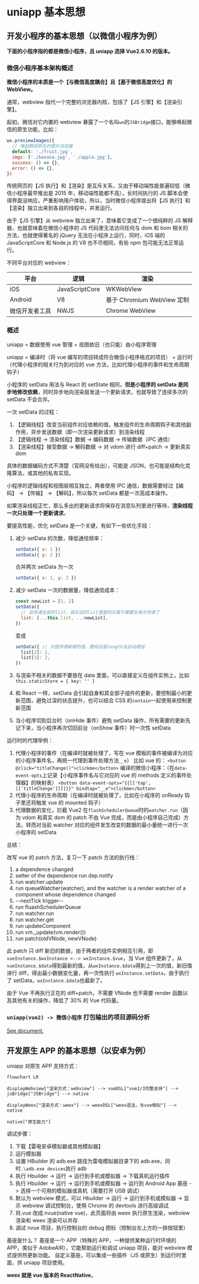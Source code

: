 # uniapp 基本思想

## 开发小程序的基本思想（以微信小程序为例）

**下面的小程序指的都是微信小程序，且 uniapp 选择 Vue2.6.10 的版本。**

### 微信小程序基本架构概述

**微信小程序的本质是一个【与微信高度耦合】且【基于微信高度优化】的 WebView。**

通常，webview 指代一个完整的浏览器内核，包括了【JS 引擎】和【渲染引擎】。

起初，微信对它内置的 webview 暴露了一个名叫`wx`的`JSBridge`接口，能够唤起微信的原生功能，比如：

```js
wx.previewImages({
  // 唤起微信原生的图片浏览器
  default: './fruit.jpg',
  imgs: ['./banana.jpg', './apple.jpg'],
  success: () => {},
  error: () => {},
})
```

传统网页的【JS 执行】和【渲染】是互斥关系，又由于移动端性能普遍较低（微信小程序最早推出是 2015 年，移动端性能都不高），长时间执行的 JS 脚本会使得界面没响应，严重影响用户体验，所以，当时微信小程序提出将【JS 执行】和【渲染】独立出来到各自的线程中，并发运行。

由于【JS 引擎】从 webview 独立出来了，意味着它变成了一个很纯粹的 JS 解释器，也就意味着在微信小程序的 JS 代码里无法访问任何与 dom 和 bom 相关的方法，也就使得著名的 jQuery 无法在小程序上运行，同时，iOS 端的 JavaScriptCore 和 Node.js 的 V8 也不尽相同，有些 npm 包可能无法正常运行。

不同平台对应的 webview：

| 平台           | 逻辑           | 渲染                       |
| -------------- | -------------- | -------------------------- |
| iOS            | JavaScriptCore | WKWebView                  |
| Android        | V8             | 基于 Chromium WebView 定制 |
| 微信开发者工具 | NWJS           | Chrome WebView             |

### 概述

uniapp = 数据使用 vue 管理 + 视图依旧（也只能）由小程序管理

uniapp = 编译时（将 vue 编写的项目转成符合微信小程序格式的项目） + 运行时（代理小程序的相关行为到对应的 vue 方法，比如代理小程序的事件和生命周期钩子）

小程序的 setData 用法与 React 的 setState 相同，**但是小程序的 setData 是同步地修改依赖**，同时异步地向渲染层发送一个更新请求，也就导致了连续多次的 setData 不会合并。

一次 setData 的过程：

1. 【逻辑线程】改变当前组件对应依赖的值，触发组件的生命周期钩子和其他副作用，异步发送数据（即一次渲染更新请求）到渲染线程
2. 【逻辑线程 -> 渲染线程】数据 -> 编码数据 -> 传输数据（IPC 通信）
3. 【渲染线程】接受数据 -> 解码数据 -> 对 vdom 进行 diff+patch -> 更新真实 dom

具体的数据编码方式不清楚（官网没有给出），可能是 JSON，也可能是结构化克隆算法，或其他的私有实现。

小程序的逻辑线程和视图层相互独立，两者使用 IPC 通信，数据需要经过【编码】 -> 【传输】 -> 【解码】，所以每次 setData 都是一次高成本操作。

如果渲染线程正忙，那么多出的更新请求将保存在消息队列里进行等待，**渲染线程一次只处理一个更新请求**。

要提高性能，优化 setData 是一个关键，有如下一些优化手段：

1. 减少 setData 的次数，降低通信频率：

   ```js
   setData({ x: 1 })
   setData({ y: 2 })
   ```

   合并两次 setData 为一次

   ```js
   setData({ x: 1, y: 2 })
   ```

2. 减少 setData 一次的数据量，降低通信成本：

   ```js
   const newList = [1, 2]
   setData({
     // 会传递全部的list，其实旧的list里面的元素不需要在再次传递了
     list: [...this.list, ...newList],
   })
   ```

   变成

   ```js
   setData({ // 只值传递新增的值，数组长度length会自动增加
     list[2]: 1,
     list[3]: 2,
   })
   ```

3. 与渲染不相关的数据不要放在 data 里面，可以直接定义在组件实例上，比如`this.staticStore = { key: '' }`
4. 和 React 一样，setData 会引起自身和其全部子组件的更新，要控制最小的更新范围，避免过深的状态提升，也可以结合 CSS 的`contain`一起使用来控制更新范围
5. 当小程序切到后台时（onHide 事件）避免 setData 操作，所有需要的更新先记下来，当小程序再次切回前台（onShow 事件）时一次性 setData

运行时的代理举例：

1. 代理小程序的事件（在编译时就被处理了，写在 vue 模板的事件被编译为对应的小程序事件名，再统一代理到事件处理方法`__e`）
   比如 vue 的：
   `<button @click="titleChange()">clickme</button>`
   编译的微信小程序：（在`data-event-opts`上记录【小程序事件名与它对应的 vue 的 methods 定义的事件处理器】的映射表）
   `<button data-event-opts="{{[['tap',[['titleChange']]]]}}" bindtap="__e">clickme</button>`
2. 代理小程序的生命周期（在编译时就被处理了，比如在小程序的 onReady 钩子里还将触发 vue 的 mounted 钩子）
3. 代理数据的变化，拦截 Vue2 在`flushSchedulerQueue`时的`watcher.run`（因为 vdom 和真实 dom 的 patch 不由 Vue 完成，而是由小程序自己完成）方法，转而对当前 watcher 对应的组件发生改变的数据的最小量统一进行一次小程序的 setData

总结：

改写 vue 的 patch 方法，复习一下 patch 方法的执行栈：

1. a dependence changed
2. setter of the dependence run dep.notify
3. run watcher.update
4. run queueWatcher(watcher), and the watcher is a render watcher of a component whose dependence changed
5. --nextTick trigger--
6. run fluashSchedulerQueue
7. run watcher.run
8. run watcher.get
9. run updateComponent
10. run vm.\_update(vm.render())
11. run patch(oldVNode, newVNode)

此 patch 只 diff 新旧的数据，由于两者的组件实例相互引用，即`vueInstance.$wxInstance <--> wxInstance.$vue`，当 Vue 组件更新了，从`vueInstance.$data`得到最新的值，从`wxInstance.$data`得到上一次的值，新旧值进行 diff，得出最小数据变化量，再一次性执行 `wxInstance.setData`，由于执行了 setData，`wxInstance.$data`也最新了。

由于 Vue 不再执行正在的 diff+patch，不需要 VNode 也不需要 render 函数以及其他有关的操作，降低了 30% 的 Vue 代码量。

### `uniapp(vue2) -> 微信小程序` 打包输出的项目源码分析

[See document.](./uniappVue2ToWX.md)

## 开发原生 APP 的基本思想（以安卓为例）

uniapp 对原生 APP 支持方式：

```mermaid
flowchart LR

displayWebview["渲染方式：webview"] --> vueDSL["vue2/3完整支持"] --> jsBridge["JSBridge"] --> native

displayWeex["渲染方式：weex"] --> weexDSL["weex语法，与vue相似"] --> native

native["原生能力"]

```

调试步骤：

1. 下载【雷电安卓模拟器或其他模拟器】
2. 运行模拟器
3. 设置 HBuilder 的 adb.exe 路径为雷电模拟器目录下的 adb.exe，同时`.\adb.exe devices`执行 adb
4. 执行 Hbuilder -> 运行 -> 运行到手机或模拟器 -> 下载真机运行插件
5. 执行 Hbuilder -> 运行 -> 运行到手机或模拟器 -> 运行到 Android App 基座 -> 选择一个可用的模拟器或真机（需要打开 USB 调试）
6. 默认为 webview 模式，可以 Hbuilder -> 运行 -> 运行到手机或模拟器 -> 显示 webview 调试控制台，使用 Chrome 的 devtools 进行高级调试
7. 将.vue 改成.nvue(native vue)，此页面将由 weex 执行原生渲染，webview 渲染和 weex 渲染可以共存
8. 调试 nvue 项目，执行控制台的 debug 图标（控制台左上方的一排按钮里）

基座是什么？
基座是一个 APP（特殊的 APP，一种提供某种运行时环境的 APP，类似于 AdobeAIR），它能帮助运行和调试 uniapp 项目，能对 webview 模式提供热更新功能。
自定义基座，可以集成一些插件（JS 或原生）到运行时里面，供 uniapp 项目使用。

**weex 就是 vue 版本的 ReactNative**。
